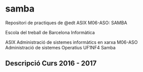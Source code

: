 # samba
Repositori de practiques de @edt ASIX M06-ASO: SAMBA

Escola del treball de Barcelona
Informàtica

ASIX Administració de sistemes informàtics en xarxa
M06-ASO Administració de sistemes Operatius
UF1NF4 Samba

## Descripció Curs 2016 - 2017

